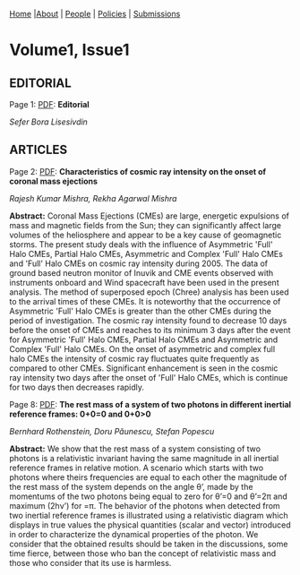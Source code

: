 [Home](index.md) |[About](about.md) | [People](people.md) | [Policies](policies.md) | [Submissions](submissions.md) 

# Volume1, Issue1

## EDITORIAL

Page 1: [PDF](pdfs/1-1-editorial.pdf): **Editorial**

*Sefer Bora Lisesivdin*   

## ARTICLES

Page 2: [PDF](pdfs/1-1-mishra.pdf): **Characteristics of cosmic ray intensity on the onset of coronal mass ejections**

*Rajesh Kumar Mishra, Rekha Agarwal Mishra*

**Abstract:** Coronal Mass Ejections (CMEs) are large, energetic expulsions of mass and magnetic fields from the Sun; they can significantly affect large volumes of the heliosphere and appear to be a key cause of geomagnetic storms. The present study deals with the influence of Asymmetric 'Full' Halo CMEs, Partial Halo CMEs, Asymmetric and Complex 'Full' Halo CMEs and 'Full' Halo CMEs on cosmic ray intensity during 2005. The data of ground based neutron monitor of Inuvik and CME events observed with instruments onboard and Wind spacecraft have been used in the present analysis. The method of superposed epoch (Chree) analysis has been used to the arrival times of these CMEs. It is noteworthy that the occurrence of Asymmetric 'Full' Halo CMEs is greater than the other CMEs during the period of investigation. The cosmic ray intensity found to decrease 10 days before the onset of CMEs and reaches to its minimum 3 days after the event for Asymmetric 'Full' Halo CMEs, Partial Halo CMEs and Asymmetric and Complex 'Full' Halo CMEs. On the onset of asymmetric and complex full halo CMEs the intensity of cosmic ray fluctuates quite frequently as compared to other CMEs. Significant enhancement is seen in the cosmic ray intensity two days after the onset of 'Full' Halo CMEs, which is continue for two days then decreases rapidly.


Page 8: [PDF](pdfs/1-1-rothenstein.pdf): **The rest mass of a system of two photons in different inertial reference frames: 0+0=0 and 0+0>0**

*Bernhard Rothenstein, Doru Păunescu, Stefan Popescu*

**Abstract:** We show that the rest mass of a system consisting of two photons is a relativistic invariant having the same magnitude in all inertial reference frames in relative motion. A scenario which starts with two photons where theirs frequencies are equal to each other the magnitude of the rest mass of the system depends on the angle θ’, made by the momentums of the two photons being equal to zero for θ’=0 and θ’=2π and maximum (2hν’) for =π. The behavior of the photons when detected from two inertial reference frames is illustrated using a relativistic diagram which displays in true values the physical quantities (scalar and vector) introduced in order to characterize the dynamical properties of the photon. We consider that the obtained results should be taken in the discussions, some time fierce, between those who ban the concept of relativistic mass and those who consider that its use is harmless.
